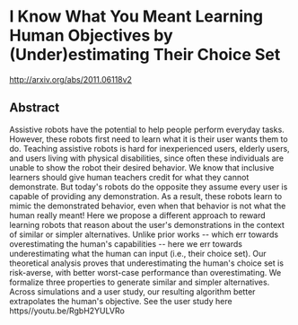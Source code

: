 # I Know What You Meant Learning Human Objectives by (Under)estimating Their Choice Set
http://arxiv.org/abs/2011.06118v2
## Abstract
Assistive robots have the potential to help people perform everyday tasks. However, these robots first need to learn what it is their user wants them to do. Teaching assistive robots is hard for inexperienced users, elderly users, and users living with physical disabilities, since often these individuals are unable to show the robot their desired behavior. We know that inclusive learners should give human teachers credit for what they cannot demonstrate. But today's robots do the opposite they assume every user is capable of providing any demonstration. As a result, these robots learn to mimic the demonstrated behavior, even when that behavior is not what the human really meant! Here we propose a different approach to reward learning robots that reason about the user's demonstrations in the context of similar or simpler alternatives. Unlike prior works -- which err towards overestimating the human's capabilities -- here we err towards underestimating what the human can input (i.e., their choice set). Our theoretical analysis proves that underestimating the human's choice set is risk-averse, with better worst-case performance than overestimating. We formalize three properties to generate similar and simpler alternatives. Across simulations and a user study, our resulting algorithm better extrapolates the human's objective. See the user study here https//youtu.be/RgbH2YULVRo